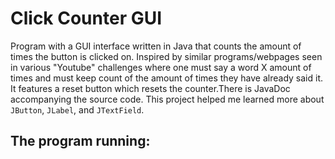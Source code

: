 # Click Counter GUI
Program with a GUI interface written in Java that counts the amount of times the button is clicked on. Inspired by similar programs/webpages seen in various "Youtube" challenges where one must say a word X amount of times and must keep count of the amount of times they have already said it. It features a reset button which resets the counter.There is JavaDoc accompanying the source code. This project helped me learned more about `JButton`, `JLabel`, and `JTextField`. 

## The program running:



